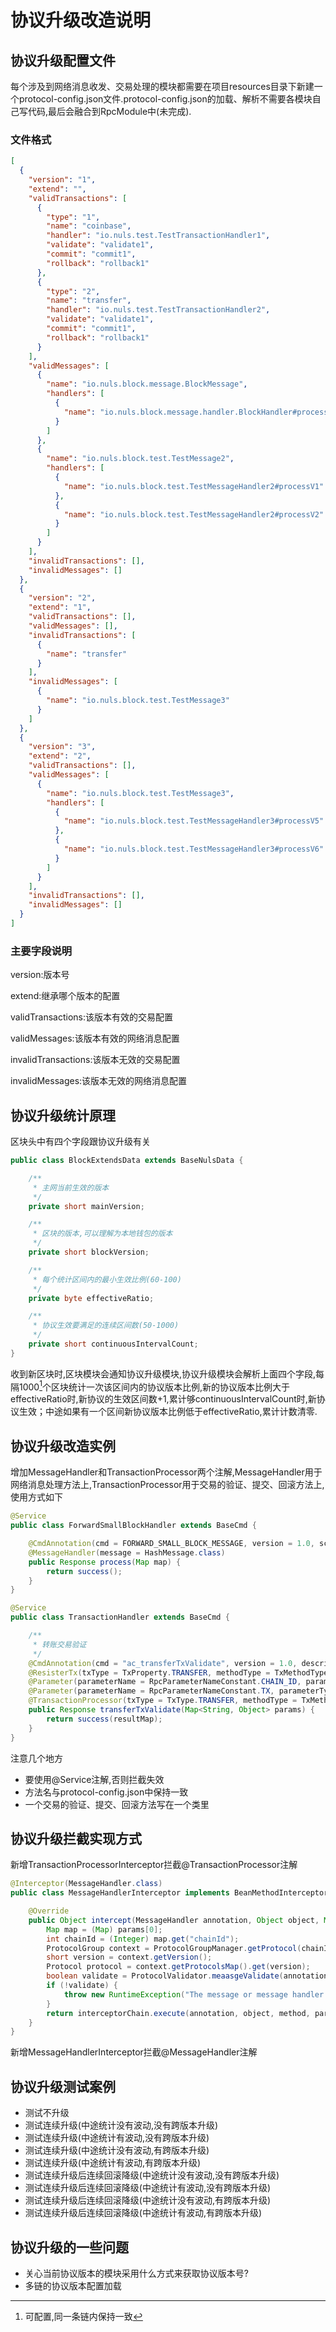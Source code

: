 # 协议升级改造说明

## 协议升级配置文件

每个涉及到网络消息收发、交易处理的模块都需要在项目resources目录下新建一个protocol-config.json文件.protocol-config.json的加载、解析不需要各模块自己写代码,最后会融合到RpcModule中(未完成).

### 文件格式

```json
[
  {
    "version": "1",
    "extend": "",
    "validTransactions": [
      {
        "type": "1",
        "name": "coinbase",
        "handler": "io.nuls.test.TestTransactionHandler1",
        "validate": "validate1",
        "commit": "commit1",
        "rollback": "rollback1"
      },
      {
        "type": "2",
        "name": "transfer",
        "handler": "io.nuls.test.TestTransactionHandler2",
        "validate": "validate1",
        "commit": "commit1",
        "rollback": "rollback1"
      }
    ],
    "validMessages": [
      {
        "name": "io.nuls.block.message.BlockMessage",
        "handlers": [
          {
            "name": "io.nuls.block.message.handler.BlockHandler#processV1"
          }
        ]
      },
      {
        "name": "io.nuls.block.test.TestMessage2",
        "handlers": [
          {
            "name": "io.nuls.block.test.TestMessageHandler2#processV1"
          },
          {
            "name": "io.nuls.block.test.TestMessageHandler2#processV2"
          }
        ]
      }
    ],
    "invalidTransactions": [],
    "invalidMessages": []
  },
  {
    "version": "2",
    "extend": "1",
    "validTransactions": [],
    "validMessages": [],
    "invalidTransactions": [
      {
        "name": "transfer"
      }
    ],
    "invalidMessages": [
      {
        "name": "io.nuls.block.test.TestMessage3"
      }
    ]
  },
  {
    "version": "3",
    "extend": "2",
    "validTransactions": [],
    "validMessages": [
      {
        "name": "io.nuls.block.test.TestMessage3",
        "handlers": [
          {
            "name": "io.nuls.block.test.TestMessageHandler3#processV5"
          },
          {
            "name": "io.nuls.block.test.TestMessageHandler3#processV6"
          }
        ]
      }
    ],
    "invalidTransactions": [],
    "invalidMessages": []
  }
]
```

### 主要字段说明

version:版本号

extend:继承哪个版本的配置

validTransactions:该版本有效的交易配置

validMessages:该版本有效的网络消息配置

invalidTransactions:该版本无效的交易配置

invalidMessages:该版本无效的网络消息配置

## 协议升级统计原理

区块头中有四个字段跟协议升级有关
```java
public class BlockExtendsData extends BaseNulsData {

    /**
     * 主网当前生效的版本
     */
    private short mainVersion;

    /**
     * 区块的版本,可以理解为本地钱包的版本
     */
    private short blockVersion;

    /**
     * 每个统计区间内的最小生效比例(60-100)
     */
    private byte effectiveRatio;

    /**
     * 协议生效要满足的连续区间数(50-1000)
     */
    private short continuousIntervalCount;
}
```
收到新区块时,区块模块会通知协议升级模块,协议升级模块会解析上面四个字段,每隔1000[^1]个区块统计一次该区间内的协议版本比例,新的协议版本比例大于effectiveRatio时,新协议的生效区间数+1,累计够continuousIntervalCount时,新协议生效；中途如果有一个区间新协议版本比例低于effectiveRatio,累计计数清零.

## 协议升级改造实例

增加MessageHandler和TransactionProcessor两个注解,MessageHandler用于网络消息处理方法上,TransactionProcessor用于交易的验证、提交、回滚方法上,使用方式如下

```java
@Service
public class ForwardSmallBlockHandler extends BaseCmd {

    @CmdAnnotation(cmd = FORWARD_SMALL_BLOCK_MESSAGE, version = 1.0, scope = Constants.PUBLIC, description = "")
    @MessageHandler(message = HashMessage.class)
    public Response process(Map map) {
        return success();
    }
}
```

```java
@Service
public class TransactionHandler extends BaseCmd {

    /**
     * 转账交易验证
     */
    @CmdAnnotation(cmd = "ac_transferTxValidate", version = 1.0, description = "create transfer transaction validate 1.0")
    @ResisterTx(txType = TxProperty.TRANSFER, methodType = TxMethodType.VALID, methodName = "ac_transferTxValidate")
    @Parameter(parameterName = RpcParameterNameConstant.CHAIN_ID, parameterType = "int")
    @Parameter(parameterName = RpcParameterNameConstant.TX, parameterType = "String")
    @TransactionProcessor(txType = TxType.TRANSFER, methodType = TxMethodType.VALID)
    public Response transferTxValidate(Map<String, Object> params) {
        return success(resultMap);
    }
}
```

注意几个地方

- 要使用@Service注解,否则拦截失效
- 方法名与protocol-config.json中保持一致
- 一个交易的验证、提交、回滚方法写在一个类里

## 协议升级拦截实现方式

新增TransactionProcessorInterceptor拦截@TransactionProcessor注解

```java
@Interceptor(MessageHandler.class)
public class MessageHandlerInterceptor implements BeanMethodInterceptor<MessageHandler> {

    @Override
    public Object intercept(MessageHandler annotation, Object object, Method method, Object[] params, BeanMethodInterceptorChain interceptorChain) throws Throwable {
        Map map = (Map) params[0];
        int chainId = (Integer) map.get("chainId");
        ProtocolGroup context = ProtocolGroupManager.getProtocol(chainId);
        short version = context.getVersion();
        Protocol protocol = context.getProtocolsMap().get(version);
        boolean validate = ProtocolValidator.meaasgeValidate(annotation.message(), object.getClass().getSuperclass(), protocol, method.getName());
        if (!validate) {
            throw new RuntimeException("The message or message handler is not available in the current version!");
        }
        return interceptorChain.execute(annotation, object, method, params);
    }
}
```

新增MessageHandlerInterceptor拦截@MessageHandler注解

## 协议升级测试案例

- 测试不升级
- 测试连续升级(中途统计没有波动,没有跨版本升级)
- 测试连续升级(中途统计有波动,没有跨版本升级)
- 测试连续升级(中途统计没有波动,有跨版本升级)
- 测试连续升级(中途统计有波动,有跨版本升级)
- 测试连续升级后连续回滚降级(中途统计没有波动,没有跨版本升级)
- 测试连续升级后连续回滚降级(中途统计有波动,没有跨版本升级)
- 测试连续升级后连续回滚降级(中途统计没有波动,有跨版本升级)
- 测试连续升级后连续回滚降级(中途统计有波动,有跨版本升级)

## 协议升级的一些问题

- 关心当前协议版本的模块采用什么方式来获取协议版本号?
- 多链的协议版本配置加载

[^1]:可配置,同一条链内保持一致

